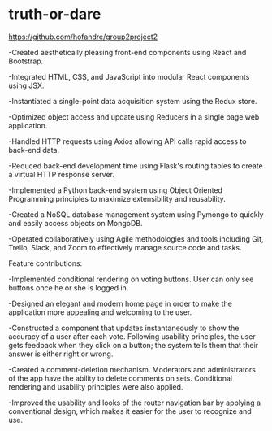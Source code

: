 # truth-or-dare

https://github.com/hofandre/group2project2

-Created aesthetically pleasing front-end components using React and Bootstrap.

-Integrated HTML, CSS, and JavaScript into modular React components using JSX.

-Instantiated a single-point data acquisition system using the Redux store.

-Optimized object access and update using Reducers in a single page web application.

-Handled HTTP requests using Axios allowing API calls rapid access to back-end data.

-Reduced back-end development time using Flask's routing tables to create a virtual HTTP response server.

-Implemented a Python back-end system using Object Oriented Programming principles to maximize extensibility and reusability.

-Created a NoSQL database management system using  Pymongo to quickly and easily access objects on MongoDB.

-Operated collaboratively using Agile methodologies and tools including Git, Trello, Slack, and Zoom to effectively manage source code and tasks.

Feature contributions:

-Implemented conditional rendering on voting buttons. User can only see buttons once he or she is logged in.

-Designed an elegant and modern home page in order to make the application more appealing and welcoming to the user.

-Constructed a component that updates instantaneously to show the accuracy of a user after each vote. Following usability principles, the user gets feedback when they click on a button; the system tells them that their answer is either right or wrong.

-Created a comment-deletion mechanism. Moderators and administrators of the app have the ability to delete comments on sets. Conditional rendering and usability principles were also applied.

-Improved the usability and looks of the router navigation bar by applying a conventional design, which makes it easier for the user to recognize and use.





